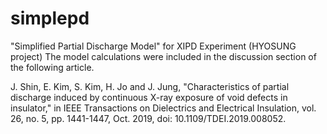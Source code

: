 # simplepd

"Simplified Partial Discharge Model" for XIPD Experiment (HYOSUNG project)
The model calculations were included in the discussion section of the following article.

J. Shin, E. Kim, S. Kim, H. Jo and J. Jung, "Characteristics of partial discharge induced by continuous X-ray exposure of void defects in insulator," in IEEE Transactions on Dielectrics and Electrical Insulation, vol. 26, no. 5, pp. 1441-1447, Oct. 2019, doi: 10.1109/TDEI.2019.008052.

